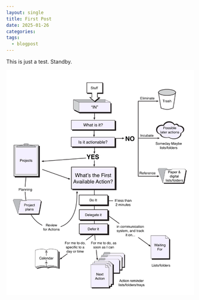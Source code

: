 ```yaml
---
layout: single
title: First Post
date: 2025-01-26
categories: 
tags:
  - blogpost
---
```

This is just a test. Standby.

![blah](/assets/images/gtd.png)